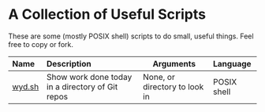 # A Collection of Useful Scripts

These are some (mostly POSIX shell) scripts to do small, useful things. Feel
free to copy or fork.

| Name               | Description                                      | Arguments                     | Language    |
|:-------------------|:-------------------------------------------------|-------------------------------|:------------|
| [wyd.sh](./wyd.sh) | Show work done today in a directory of Git repos | None, or directory to look in | POSIX shell |
